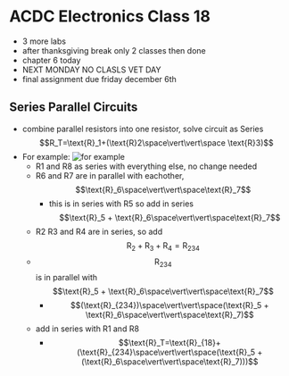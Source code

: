 # ACDC Electronics Class 18
- 3 more labs
- after thanksgiving break only 2 classes then done
- chapter 6 today
- NEXT MONDAY NO CLASLS VET DAY
- final assignment due friday december 6th
## Series Parallel Circuits
- combine parallel resistors into one resistor, solve circuit as Series $$R_T=\text{R}_1+(\text{R}2\space\vert\vert\space \text{R}3)$$
- For example:
![for example](https://www.electronics-tutorials.ws/wp-content/uploads/2024/09/combination-series-parallel-circuits.jpg?fit=400%2C282)
  - R1 and R8 as series with everything else, no change needed
  - R6 and R7 are in parallel with eachother, $$\text{R}_6\space\vert\vert\space\text{R}_7$$
    - this is in series with R5 so add in series $$\text{R}_5 + \text{R}_6\space\vert\vert\space\text{R}_7$$
  - R2 R3 and R4 are in series, so add $$\text{R}_2+\text{R}_3+\text{R}_4 = \text{R}_{234}$$
  - $$\text{R}_{234}$$ is in parallel with $$\text{R}_5 + \text{R}_6\space\vert\vert\space\text{R}_7$$
    - $$(\text{R}_{234})\space\vert\vert\space(\text{R}_5 + \text{R}_6\space\vert\vert\space\text{R}_7)$$
  - add in series with R1 and R8
    - $$\text{R}_T=\text{R}_{18}+(\text{R}_{234}\space\vert\vert\space(\text{R}_5 + (\text{R}_6\space\vert\vert\space\text{R}_7)))$$

